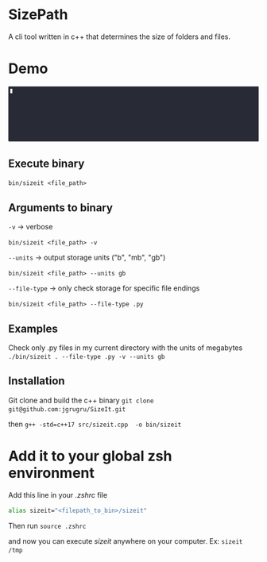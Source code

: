 # SizePath
A cli tool written in c++ that determines the size of folders and files.

# Demo
![Demo](docs/demo.gif)

## Execute binary
`bin/sizeit <file_path>`

## Arguments to binary
`-v` -> verbose

```bin/sizeit <file_path> -v```

`--units` -> output storage units ("b", "mb", "gb")

```bin/sizeit <file_path> --units gb```

`--file-type` -> only check storage for specific file endings

```bin/sizeit <file_path> --file-type .py```

## Examples
Check only .py files in my current directory with the units of megabytes
```./bin/sizeit . --file-type .py -v --units gb```

## Installation
Git clone and build the c++ binary
```git clone git@github.com:jgrugru/SizeIt.git```

then 
```g++ -std=c++17 src/sizeit.cpp  -o bin/sizeit```

# Add it to your global zsh environment
Add this line in your *.zshrc* file
```bash
alias sizeit="<filepath_to_bin>/sizeit"
```

Then run `source .zshrc`

and now you can execute *sizeit* anywhere on your computer.
Ex:
`sizeit /tmp`